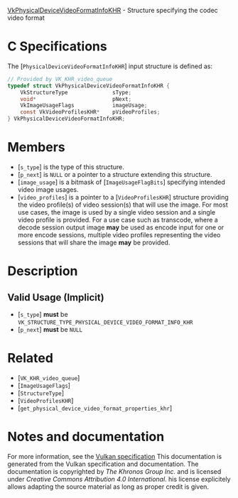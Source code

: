 [VkPhysicalDeviceVideoFormatInfoKHR](https://www.khronos.org/registry/vulkan/specs/1.3-extensions/man/html/VkPhysicalDeviceVideoFormatInfoKHR.html) - Structure specifying the codec video format

# C Specifications
The [`PhysicalDeviceVideoFormatInfoKHR`] input structure is defined as:
```c
// Provided by VK_KHR_video_queue
typedef struct VkPhysicalDeviceVideoFormatInfoKHR {
    VkStructureType              sType;
    void*                        pNext;
    VkImageUsageFlags            imageUsage;
    const VkVideoProfilesKHR*    pVideoProfiles;
} VkPhysicalDeviceVideoFormatInfoKHR;
```

# Members
- [`s_type`] is the type of this structure.
- [`p_next`] is `NULL` or a pointer to a structure extending this structure.
- [`image_usage`] is a bitmask of [`ImageUsageFlagBits`] specifying intended video image usages.
- [`video_profiles`] is a pointer to a [`VideoProfilesKHR`] structure providing the video profile(s) of video session(s) that will use the image. For most use cases, the image is used by a single video session and a single video profile is provided. For a use case such as transcode, where a decode session output image  **may**  be used as encode input for one or more encode sessions, multiple video profiles representing the video sessions that will share the image  **may**  be provided.

# Description
## Valid Usage (Implicit)
-  [`s_type`] **must**  be `VK_STRUCTURE_TYPE_PHYSICAL_DEVICE_VIDEO_FORMAT_INFO_KHR`
-  [`p_next`] **must**  be `NULL`

# Related
- [`VK_KHR_video_queue`]
- [`ImageUsageFlags`]
- [`StructureType`]
- [`VideoProfilesKHR`]
- [`get_physical_device_video_format_properties_khr`]

# Notes and documentation
For more information, see the [Vulkan specification](https://www.khronos.org/registry/vulkan/specs/1.3-extensions/html/vkspec.html)
This documentation is generated from the Vulkan specification and documentation.
The documentation is copyrighted by *The Khronos Group Inc.* and is licensed under *Creative Commons Attribution 4.0 International*.
his license explicitely allows adapting the source material as long as proper credit is given.
        